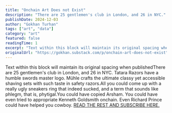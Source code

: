 ```yaml
---
title: "Onchain Art Does not Exist"
description: "There are 25 gentlemen's club in London, and 26 in NYC."
publishDate: 2024-12-03
author: "Gokhan Turhan"
tags: ["art", "data"]
category: "art"
featured: false
readingTime: 1
excerpt: "Text within this block will maintain its original spacing when publishedThere are 25 gentlemen's club in London, and 26 in NYC. Tatara Razors have a humble swords master logo. Mühle crafts the ul..."
originalUrl: "https://gokhan.substack.com/p/onchain-art-does-not-exist"
---
```


Text within this block will maintain its original spacing when publishedThere are 25 gentlemen's club in London, and 26 in NYC. Tatara Razors have a humble swords master logo. Mühle crafts the ultimate classy yet accessible shaving sets with such taste in safety razors.All you could come up with a really ugly sneakers ring that indeed sucked, and a term that sounds like phlegm, that is, phytigal.You could have copied Arsham. You could have even tried to appropriate Kenneth Goldsmith onchain. Even Richard Prince could have helped you cowboy.
[READ THE REST AND SUBSCRIBE HERE.](https://concepts.network/onchainart/)